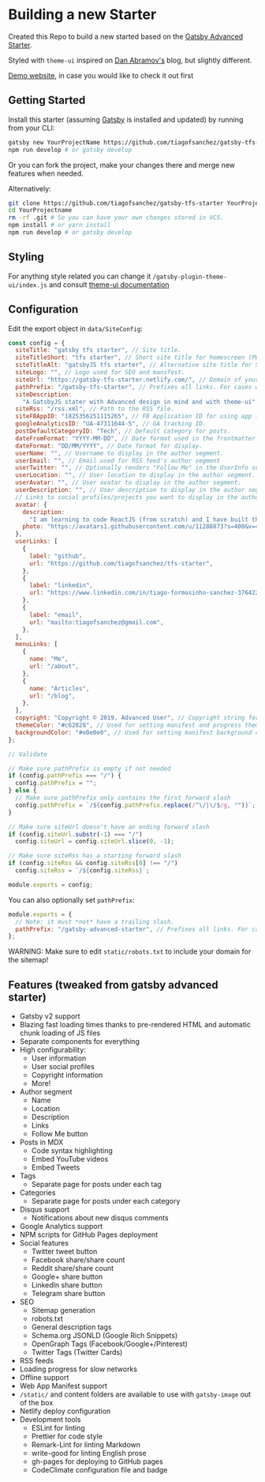 # Building a new Starter

Created this Repo to build a new started based on the [Gatsby Advanced Starter](https://github.com/Vagr9K/gatsby-advanced-starter).

Styled with `theme-ui` inspired on [Dan Abramov's](https://overreacted.io/) blog, but slightly different.

[Demo website](https://gatsby-tfs-starter.netlify.com/), in case you would like to check it out first

## Getting Started

Install this starter (assuming [Gatsby](https://github.com/gatsbyjs/gatsby/) is installed and updated) by running from your CLI:

```sh
gatsby new YourProjectName https://github.com/tiagofsanchez/gatsby-tfs-starter
npm run develop # or gatsby develop
```

Or you can fork the project, make your changes there and merge new features when needed.

Alternatively:

```sh
git clone https://github.com/tiagofsanchez/gatsby-tfs-starter YourProjectName # Clone the project
cd YourProjectname
rm -rf .git # So you can have your own changes stored in VCS.
npm install # or yarn install
npm run develop # or gatsby develop
```

## Styling

For anything style related you can change it `/gatsby-plugin-theme-ui/index.js` and consult [theme-ui documentation](https://theme-ui.com/)

## Configuration

Edit the export object in `data/SiteConfig`:

```js
const config = {
  siteTitle: "gatsby tfs starter", // Site title.
  siteTitleShort: "tfs starter", // Short site title for homescreen (PWA). Preferably should be under 12 characters to prevent truncation.
  siteTitleAlt: "gatsbyJS tfs starter", // Alternative site title for SEO.
  siteLogo: "", // Logo used for SEO and manifest.
  siteUrl: "https://gatsby-tfs-starter.netlify.com/", // Domain of your website without pathPrefix.
  pathPrefix: "/gatsby-tfs-starter", // Prefixes all links. For cases when deployed to example.github.io/gatsby-advanced-starter/.
  siteDescription:
    "A GatsbyJS stater with Advanced design in mind and with theme-ui", // Website description used for RSS feeds/meta description tag.
  siteRss: "/rss.xml", // Path to the RSS file.
  siteFBAppID: "1825356251115265", // FB Application ID for using app insights
  googleAnalyticsID: "UA-47311644-5", // GA tracking ID.
  postDefaultCategoryID: "Tech", // Default category for posts.
  dateFromFormat: "YYYY-MM-DD", // Date format used in the frontmatter.
  dateFormat: "DD/MM/YYYY", // Date format for display.
  userName: "", // Username to display in the author segment.
  userEmail: "", // Email used for RSS feed's author segment
  userTwitter: "", // Optionally renders "Follow Me" in the UserInfo segment.
  userLocation: "", // User location to display in the author segment.
  userAvatar: "", // User avatar to display in the author segment.
  userDescription: "", // User description to display in the author segment.
  // Links to social profiles/projects you want to display in the author segment/navigation bar.
  avatar: {
    description:
      "I am learning to code ReactJS (from scratch) and I have built this starter to learn how Gatsby works and to build by blog!",
    photo: "https://avatars1.githubusercontent.com/u/11288873?s=400&v=4",
  },
  userLinks: [
    {
      label: "github",
      url: "https://github.com/tiagofsanchez/tfs-starter",
    },
    {
      label: "linkedin",
      url: "https://www.linkedin.com/in/tiago-formosinho-sanchez-3764225/",
    },
    {
      label: "email",
      url: "mailto:tiagofsanchez@gmail.com",
    },
  ],
  menuLinks: [
    {
      name: "Me",
      url: "/about",
    },
    {
      name: "Articles",
      url: "/blog",
    },
  ],
  copyright: "Copyright © 2019. Advanced User", // Copyright string for the footer of the website and RSS feed.
  themeColor: "#c62828", // Used for setting manifest and progress theme colors.
  backgroundColor: "#e0e0e0", // Used for setting manifest background color.
};

// Validate

// Make sure pathPrefix is empty if not needed
if (config.pathPrefix === "/") {
  config.pathPrefix = "";
} else {
  // Make sure pathPrefix only contains the first forward slash
  config.pathPrefix = `/${config.pathPrefix.replace(/^\/|\/$/g, "")}`;
}

// Make sure siteUrl doesn't have an ending forward slash
if (config.siteUrl.substr(-1) === "/")
  config.siteUrl = config.siteUrl.slice(0, -1);

// Make sure siteRss has a starting forward slash
if (config.siteRss && config.siteRss[0] !== "/")
  config.siteRss = `/${config.siteRss}`;

module.exports = config;
```

You can also optionally set `pathPrefix`:

```js
module.exports = {
  // Note: it must *not* have a trailing slash.
  pathPrefix: "/gatsby-advanced-starter", // Prefixes all links. For cases when deployed to example.github.io/gatsby-advanced-starter/.
};
```

WARNING: Make sure to edit `static/robots.txt` to include your domain for the sitemap!

## Features (tweaked from gatsby advanced starter)

- Gatsby v2 support
- Blazing fast loading times thanks to pre-rendered HTML and automatic chunk loading of JS files
- Separate components for everything
- High configurability:
  - User information
  - User social profiles
  - Copyright information
  - More!
- Author segment
  - Name
  - Location
  - Description
  - Links
  - Follow Me button
- Posts in MDX
  - Code syntax highlighting
  - Embed YouTube videos
  - Embed Tweets
- Tags
  - Separate page for posts under each tag
- Categories
  - Separate page for posts under each category
- Disqus support
  - Notifications about new disqus comments
- Google Analytics support
- NPM scripts for GitHub Pages deployment
- Social features
  - Twitter tweet button
  - Facebook share/share count
  - Reddit share/share count
  - Google+ share button
  - LinkedIn share button
  - Telegram share button
- SEO
  - Sitemap generation
  - robots.txt
  - General description tags
  - Schema.org JSONLD (Google Rich Snippets)
  - OpenGraph Tags (Facebook/Google+/Pinterest)
  - Twitter Tags (Twitter Cards)
- RSS feeds
- Loading progress for slow networks
- Offline support
- Web App Manifest support
- `/static/` and content folders are available to use with `gatsby-image` out of the box
- Netlify deploy configuration
- Development tools
  - ESLint for linting
  - Prettier for code style
  - Remark-Lint for linting Markdown
  - write-good for linting English prose
  - gh-pages for deploying to GitHub pages
  - CodeClimate configuration file and badge
